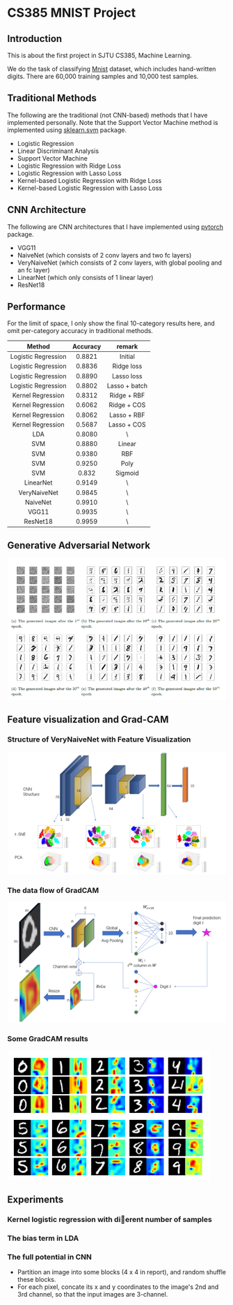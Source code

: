 # CS385 MNIST Project

## Introduction

This is about the first project in SJTU CS385, Machine Learning.

We do the task of classifying [Mnist](http://yann.lecun.com/exdb/mnist/) dataset, which includes hand-written digits. There are 60,000 training samples and 10,000 test samples.

## Traditional Methods

The following are the traditional (not CNN-based) methods that I have implemented personally. Note that the Support Vector Machine method is implemented using [sklearn.svm](http://scikit-learn.org/stable/modules/generated/sklearn.svm.SVC.html) package.

* Logistic Regression
* Linear Discriminant Analysis
* Support Vector Machine
* Logistic Regression with Ridge Loss
* Logistic Regression with Lasso Loss
* Kernel-based Logistic Regression with Ridge Loss
* Kernel-based Logistic Regression with Lasso Loss

## CNN Architecture

The following are CNN architectures that I have implemented using [pytorch](https://pytorch.org) package.

* VGG11
* NaiveNet (which consists of 2 conv layers and two fc layers)
* VeryNaiveNet (which consists of 2 conv layers, with global pooling and an fc layer)
* LinearNet (which only consists of 1 linear layer)
* ResNet18

## Performance

For the limit of space, I only show the final 10-category results here, and omit per-category accuracy in traditional methods. 

Method | Accuracy | remark
:--: | :--: | :--:
Logistic Regression | 0.8821 | Initial
Logistic Regression | 0.8836 | Ridge loss
Logistic Regression | 0.8890 | Lasso loss
Logistic Regression | 0.8802 | Lasso + batch
Kernel Regression | 0.8312 | Ridge + RBF
Kernel Regression | 0.6062 | Ridge + COS
Kernel Regression | 0.8062 | Lasso + RBF
Kernel Regression | 0.5687 | Lasso + COS
LDA | 0.8080 | \
SVM | 0.8880 | Linear
SVM | 0.9380 | RBF
SVM | 0.9250 | Poly
SVM | 0.832 | Sigmoid
LinearNet | 0.9149 | \
VeryNaiveNet | 0.9845 | \
NaiveNet | 0.9910 | \
VGG11 | 0.9935 | \
ResNet18 | 0.9959 | \

## Generative Adversarial Network

![The changing quality of generated images as the number of epochs increases.](doc/gan.PNG)

## Feature visualization and Grad-CAM

### Structure of VeryNaiveNet with Feature Visualization
![Feature Vis](doc/all_features.PNG)

### The data flow of GradCAM
![Gradcam](doc/gradcam.PNG)

### Some GradCAM results
![saliency_maps](doc/saliency_map.PNG)

## Experiments

### Kernel logistic regression with dierent number of samples

### The bias term in LDA

### The full potential in CNN

* Partition an image into some blocks (4 x 4 in report), and random shuffle these blocks.
* For each pixel, concate its x and y coordinates to the image's 2nd and 3rd channel, so that the input images are 3-channel.